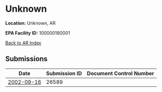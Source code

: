 # Unknown

**Location:** Unknown, AR

**EPA Facility ID:** 100000180001

[Back to AR Index](../../index.md)

## Submissions

| Date | Submission ID | Document Control Number |
|------|--------------|-------------------------|
| [2002-09-16](submissions/26589.md) | 26589 |  |
